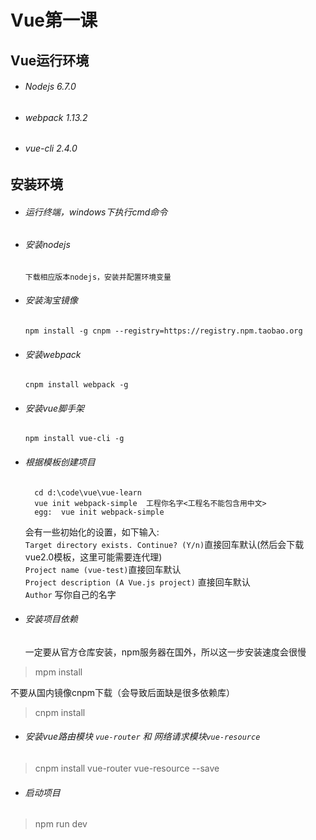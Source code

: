 # Vue第一课

## Vue运行环境
- ###### Nodejs 6.7.0
- ###### webpack 1.13.2
- ###### vue-cli 2.4.0      

## 安装环境
- ###### 运行终端，windows下执行cmd命令
- ###### 安装nodejs    
  ```下载相应版本nodejs，安装并配置环境变量```  
- ###### 安装淘宝镜像
  ```npm install -g cnpm --registry=https://registry.npm.taobao.org```   
- ###### 安装webpack
  ```cnpm install webpack -g ```   
- ###### 安装vue脚手架
  ```npm install vue-cli -g```
- ###### 根据模板创建项目
  ```
    cd d:\code\vue\vue-learn   
    vue init webpack-simple  工程你名字<工程名不能包含用中文>   
    egg:  vue init webpack-simple
  ```
  会有一些初始化的设置，如下输入:   
  `Target directory exists. Continue? (Y/n)`直接回车默认(然后会下载    vue2.0模板，这里可能需要连代理)   
  `Project name (vue-test)`直接回车默认   
  `Project description (A Vue.js project)` 直接回车默认   
  `Author` 写你自己的名字    
- ###### 安装项目依赖   
  一定要从官方仓库安装，npm服务器在国外，所以这一步安装速度会很慢
> mpm install   

  不要从国内镜像cnpm下载（会导致后面缺是很多依赖库）
> cnpm install   

- ###### 安装vue路由模块 `vue-router` 和 网络请求模块`vue-resource`   
> cnpm install vue-router vue-resource --save   
- ###### 启动项目
> npm run dev
